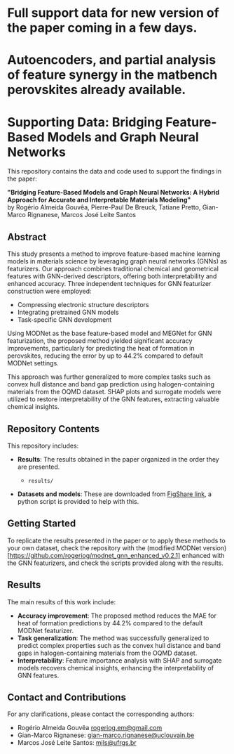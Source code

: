 # Full support data for new version of the paper coming in a few days. 
# Autoencoders, and partial analysis of feature synergy in the matbench perovskites already available.

# Supporting Data: Bridging Feature-Based Models and Graph Neural Networks

This repository contains the data and code used to support the findings in the paper:

**"Bridging Feature-Based Models and Graph Neural Networks: A Hybrid Approach for Accurate and Interpretable Materials Modeling"**  
by Rogério Almeida Gouvêa, Pierre-Paul De Breuck, Tatiane Pretto, Gian-Marco Rignanese, Marcos José Leite Santos

## Abstract
This study presents a method to improve feature-based machine learning models in materials science by leveraging graph neural networks (GNNs) as featurizers. Our approach combines traditional chemical and geometrical features with GNN-derived descriptors, offering both interpretability and enhanced accuracy. Three independent techniques for GNN featurizer construction were employed:  
- Compressing electronic structure descriptors  
- Integrating pretrained GNN models  
- Task-specific GNN development

Using MODNet as the base feature-based model and MEGNet for GNN featurization, the proposed method yielded significant accuracy improvements, particularly for predicting the heat of formation in perovskites, reducing the error by up to 44.2% compared to default MODNet settings.

This approach was further generalized to more complex tasks such as convex hull distance and band gap prediction using halogen-containing materials from the OQMD dataset. SHAP plots and surrogate models were utilized to restore interpretability of the GNN features, extracting valuable chemical insights.

## Repository Contents
This repository includes:
- **Results**: The results obtained in the paper organized in the order they are presented.
  - `results/`
  
- **Datasets and models**: These are downloaded from [FigShare 
link](https://figshare.com/ndownloader/articles/27132093?private_link=ad92db8097ddc8d901f5), a python script is provided
to help with this.

## Getting Started
To replicate the results presented in the paper or to apply these methods to your own dataset, check the repository with the (modified MODNet version)[https://github.com/rogeriog/modnet_gnn_enhanced_v0.2.1] enhanced with the GNN featurizers, and check the scripts provided along with the results.

## Results
The main results of this work include:
- **Accuracy improvement**: The proposed method reduces the MAE for heat of formation predictions by 44.2% compared to the default MODNet featurizer.
- **Task generalization**: The method was successfully generalized to predict complex properties such as the convex hull distance and band gaps in halogen-containing materials from the OQMD dataset.
- **Interpretability**: Feature importance analysis with SHAP and surrogate models recovers chemical insights, enhancing the interpretability of GNN features.

## Contact and Contributions
For any clarifications, please contact the corresponding authors:  
- Rogério Almeida Gouvêa [rogeriog.em@gmail.com](mailto:rogeriog.em@gmail.com])  
- Gian-Marco Rignanese: [gian-marco.rignanese@uclouvain.be](mailto:gian-marco.rignanese@uclouvain.be)  
- Marcos José Leite Santos: [mjls@ufrgs.br](mailto:mjls@ufrgs.br)
